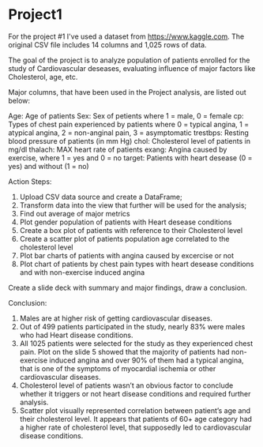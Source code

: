 # Project1

For the project #1 I've used a dataset from https://www.kaggle.com. The original CSV file includes 14 columns and 1,025 rows of data.

The goal of the project is to analyze population of patients enrolled for the study of Cardiovascular deseases, evaluating influence of major factors like Cholesterol, age, etc.

Major columns, that have been used in the Project analysis, are listed out below:

Age: Age of patients
Sex: Sex of petients where 1 = male, 0 = female
cp: Types of chest pain experienced by patients where 0 = typical angina, 1 = atypical angina, 2 = non-anginal pain, 3 = asymptomatic
trestbps: Resting blood pressure of patients (in mm Hg)
chol: Cholesterol level of patients in mg/dl
thalach: MAX heart rate of patients
exang: Angina caused by exercise, where 1 = yes and 0 = no
target: Patients with heart desease (0 = yes) and without (1 = no)

Action Steps:

1. Upload CSV data source and create a DataFrame;
2. Transform data into the view that further will be used for the analysis;
3. Find out average of major metrics 
4. Plot gender population of patients with Heart desease conditions
5. Create a box plot of patients with reference to their Cholesterol level
6. Create a scatter plot of patients population age correlated to the cholesterol level
7. Plot bar charts of patients with angina caused by excercise or not
8. Plot chart of patients by chest pain types with heart desease conditions and with non-exercise induced angina

Create a slide deck with summary and major findings, draw a conclusion.

Conclusion: 
1. Males are at higher risk of getting cardiovascular diseases.
2. Out of 499 patients participated in the study, nearly 83% were males who had Heart disease conditions.
3. All 1025 patients were selected for the study as they experienced chest pain. Plot on the slide 5 showed that the majority of patients had non-exercise induced angina and over 90% of them had a typical angina, that is one of the symptoms of myocardial ischemia or other cardiovascular diseases. 
4. Cholesterol level of patients wasn’t an obvious factor to conclude whether it triggers or not heart disease conditions and required further analysis.
5. Scatter plot visually represented correlation between patient’s age and their cholesterol level. It appears that patients of 60+ age category had a higher rate of cholesterol level, that supposedly led to cardiovascular disease conditions.
